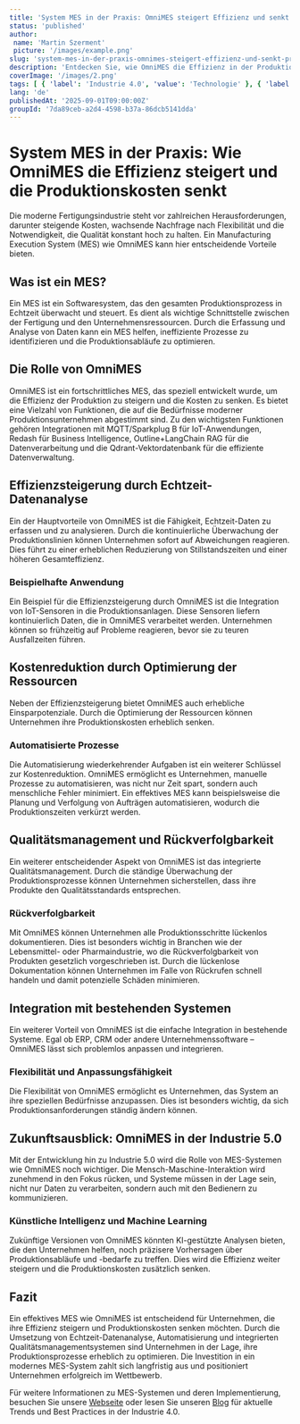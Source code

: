 ```yaml
---
title: 'System MES in der Praxis: OmniMES steigert Effizienz und senkt Produktionskosten'
status: 'published'
author:
 name: 'Martin Szerment'
 picture: '/images/example.png'
slug: 'system-mes-in-der-praxis-omnimes-steigert-effizienz-und-senkt-produktionskosten'
description: 'Entdecken Sie, wie OmniMES die Effizienz in der Produktion steigert und die Kosten senkt.'
coverImage: '/images/2.png'
tags: [ { 'label': 'Industrie 4.0', 'value': 'Technologie' }, { 'label': 'Produktion', 'value': 'Kostenreduktion' } ]
lang: 'de'
publishedAt: '2025-09-01T09:00:00Z'
groupId: '7da89ceb-a2d4-4598-b37a-86dcb5141dda'
---
```

# System MES in der Praxis: Wie OmniMES die Effizienz steigert und die Produktionskosten senkt

Die moderne Fertigungsindustrie steht vor zahlreichen Herausforderungen, darunter steigende Kosten, wachsende Nachfrage nach Flexibilität und die Notwendigkeit, die Qualität konstant hoch zu halten. Ein Manufacturing Execution System (MES) wie OmniMES kann hier entscheidende Vorteile bieten.

## Was ist ein MES?
Ein MES ist ein Softwaresystem, das den gesamten Produktionsprozess in Echtzeit überwacht und steuert. Es dient als wichtige Schnittstelle zwischen der Fertigung und den Unternehmensressourcen. Durch die Erfassung und Analyse von Daten kann ein MES helfen, ineffiziente Prozesse zu identifizieren und die Produktionsabläufe zu optimieren.

## Die Rolle von OmniMES
OmniMES ist ein fortschrittliches MES, das speziell entwickelt wurde, um die Effizienz der Produktion zu steigern und die Kosten zu senken. Es bietet eine Vielzahl von Funktionen, die auf die Bedürfnisse moderner Produktionsunternehmen abgestimmt sind. Zu den wichtigsten Funktionen gehören Integrationen mit MQTT/Sparkplug B für IoT-Anwendungen, Redash für Business Intelligence, Outline+LangChain RAG für die Datenverarbeitung und die Qdrant-Vektordatenbank für die effiziente Datenverwaltung.

## Effizienzsteigerung durch Echtzeit-Datenanalyse
Ein der Hauptvorteile von OmniMES ist die Fähigkeit, Echtzeit-Daten zu erfassen und zu analysieren. Durch die kontinuierliche Überwachung der Produktionslinien können Unternehmen sofort auf Abweichungen reagieren. Dies führt zu einer erheblichen Reduzierung von Stillstandszeiten und einer höheren Gesamteffizienz.

### Beispielhafte Anwendung
Ein Beispiel für die Effizienzsteigerung durch OmniMES ist die Integration von IoT-Sensoren in die Produktionsanlagen. Diese Sensoren liefern kontinuierlich Daten, die in OmniMES verarbeitet werden. Unternehmen können so frühzeitig auf Probleme reagieren, bevor sie zu teuren Ausfallzeiten führen. 

## Kostenreduktion durch Optimierung der Ressourcen
Neben der Effizienzsteigerung bietet OmniMES auch erhebliche Einsparpotenziale. Durch die Optimierung der Ressourcen können Unternehmen ihre Produktionskosten erheblich senken. 

### Automatisierte Prozesse
Die Automatisierung wiederkehrender Aufgaben ist ein weiterer Schlüssel zur Kostenreduktion. OmniMES ermöglicht es Unternehmen, manuelle Prozesse zu automatisieren, was nicht nur Zeit spart, sondern auch menschliche Fehler minimiert. Ein effektives MES kann beispielsweise die Planung und Verfolgung von Aufträgen automatisieren, wodurch die Produktionszeiten verkürzt werden.

## Qualitätsmanagement und Rückverfolgbarkeit
Ein weiterer entscheidender Aspekt von OmniMES ist das integrierte Qualitätsmanagement. Durch die ständige Überwachung der Produktionsprozesse können Unternehmen sicherstellen, dass ihre Produkte den Qualitätsstandards entsprechen. 

### Rückverfolgbarkeit
Mit OmniMES können Unternehmen alle Produktionsschritte lückenlos dokumentieren. Dies ist besonders wichtig in Branchen wie der Lebensmittel- oder Pharmaindustrie, wo die Rückverfolgbarkeit von Produkten gesetzlich vorgeschrieben ist. Durch die lückenlose Dokumentation können Unternehmen im Falle von Rückrufen schnell handeln und damit potenzielle Schäden minimieren.

## Integration mit bestehenden Systemen
Ein weiterer Vorteil von OmniMES ist die einfache Integration in bestehende Systeme. Egal ob ERP, CRM oder andere Unternehmenssoftware – OmniMES lässt sich problemlos anpassen und integrieren. 

### Flexibilität und Anpassungsfähigkeit
Die Flexibilität von OmniMES ermöglicht es Unternehmen, das System an ihre speziellen Bedürfnisse anzupassen. Dies ist besonders wichtig, da sich Produktionsanforderungen ständig ändern können. 

## Zukunftsausblick: OmniMES in der Industrie 5.0
Mit der Entwicklung hin zu Industrie 5.0 wird die Rolle von MES-Systemen wie OmniMES noch wichtiger. Die Mensch-Maschine-Interaktion wird zunehmend in den Fokus rücken, und Systeme müssen in der Lage sein, nicht nur Daten zu verarbeiten, sondern auch mit den Bedienern zu kommunizieren. 

### Künstliche Intelligenz und Machine Learning
Zukünftige Versionen von OmniMES könnten KI-gestützte Analysen bieten, die den Unternehmen helfen, noch präzisere Vorhersagen über Produktionsabläufe und -bedarfe zu treffen. Dies wird die Effizienz weiter steigern und die Produktionskosten zusätzlich senken. 

## Fazit
Ein effektives MES wie OmniMES ist entscheidend für Unternehmen, die ihre Effizienz steigern und Produktionskosten senken möchten. Durch die Umsetzung von Echtzeit-Datenanalyse, Automatisierung und integrierten Qualitätsmanagementsystemen sind Unternehmen in der Lage, ihre Produktionsprozesse erheblich zu optimieren. Die Investition in ein modernes MES-System zahlt sich langfristig aus und positioniert Unternehmen erfolgreich im Wettbewerb. 

Für weitere Informationen zu MES-Systemen und deren Implementierung, besuchen Sie unsere [Webseite](/de/) oder lesen Sie unseren [Blog](/de/blog) für aktuelle Trends und Best Practices in der Industrie 4.0.
